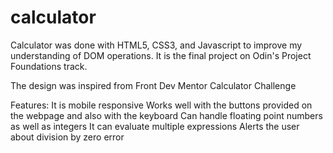 # calculator

Calculator was done with HTML5, CSS3, and Javascript to improve my understanding of DOM operations.
It is the final project on Odin's Project Foundations track.

The design was inspired from Front Dev Mentor Calculator Challenge

Features:
It is mobile responsive
Works well with the buttons provided on the webpage and also with the keyboard
Can handle floating point numbers as well as integers
It can evaluate multiple expressions
Alerts the user about division by zero error